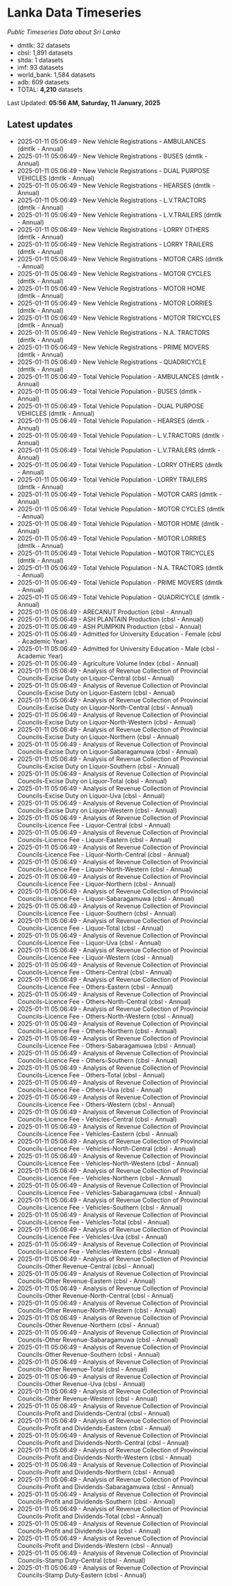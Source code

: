 # Lanka Data Timeseries
*Public Timeseries Data about Sri Lanka*

* dmtlk: 32 datasets
* cbsl: 1,891 datasets
* sltda: 1 datasets
* imf: 93 datasets
* world_bank: 1,584 datasets
* adb: 609 datasets
* TOTAL: **4,210** datasets

Last Updated: **05:56 AM, Saturday, 11 January, 2025**

## Latest updates

* 2025-01-11 05:06:49 - New Vehicle Registrations - AMBULANCES (dmtlk - Annual)
* 2025-01-11 05:06:49 - New Vehicle Registrations - BUSES (dmtlk - Annual)
* 2025-01-11 05:06:49 - New Vehicle Registrations - DUAL PURPOSE VEHICLES (dmtlk - Annual)
* 2025-01-11 05:06:49 - New Vehicle Registrations - HEARSES (dmtlk - Annual)
* 2025-01-11 05:06:49 - New Vehicle Registrations - L.V.TRACTORS (dmtlk - Annual)
* 2025-01-11 05:06:49 - New Vehicle Registrations - L.V.TRAILERS (dmtlk - Annual)
* 2025-01-11 05:06:49 - New Vehicle Registrations - LORRY OTHERS (dmtlk - Annual)
* 2025-01-11 05:06:49 - New Vehicle Registrations - LORRY TRAILERS (dmtlk - Annual)
* 2025-01-11 05:06:49 - New Vehicle Registrations - MOTOR CARS (dmtlk - Annual)
* 2025-01-11 05:06:49 - New Vehicle Registrations - MOTOR CYCLES (dmtlk - Annual)
* 2025-01-11 05:06:49 - New Vehicle Registrations - MOTOR HOME (dmtlk - Annual)
* 2025-01-11 05:06:49 - New Vehicle Registrations - MOTOR LORRIES (dmtlk - Annual)
* 2025-01-11 05:06:49 - New Vehicle Registrations - MOTOR TRICYCLES (dmtlk - Annual)
* 2025-01-11 05:06:49 - New Vehicle Registrations - N.A. TRACTORS (dmtlk - Annual)
* 2025-01-11 05:06:49 - New Vehicle Registrations - PRIME MOVERS (dmtlk - Annual)
* 2025-01-11 05:06:49 - New Vehicle Registrations - QUADRICYCLE (dmtlk - Annual)
* 2025-01-11 05:06:49 - Total Vehicle Population - AMBULANCES (dmtlk - Annual)
* 2025-01-11 05:06:49 - Total Vehicle Population - BUSES (dmtlk - Annual)
* 2025-01-11 05:06:49 - Total Vehicle Population - DUAL PURPOSE VEHICLES (dmtlk - Annual)
* 2025-01-11 05:06:49 - Total Vehicle Population - HEARSES (dmtlk - Annual)
* 2025-01-11 05:06:49 - Total Vehicle Population - L.V.TRACTORS (dmtlk - Annual)
* 2025-01-11 05:06:49 - Total Vehicle Population - L.V.TRAILERS (dmtlk - Annual)
* 2025-01-11 05:06:49 - Total Vehicle Population - LORRY OTHERS (dmtlk - Annual)
* 2025-01-11 05:06:49 - Total Vehicle Population - LORRY TRAILERS (dmtlk - Annual)
* 2025-01-11 05:06:49 - Total Vehicle Population - MOTOR CARS (dmtlk - Annual)
* 2025-01-11 05:06:49 - Total Vehicle Population - MOTOR CYCLES (dmtlk - Annual)
* 2025-01-11 05:06:49 - Total Vehicle Population - MOTOR HOME (dmtlk - Annual)
* 2025-01-11 05:06:49 - Total Vehicle Population - MOTOR LORRIES (dmtlk - Annual)
* 2025-01-11 05:06:49 - Total Vehicle Population - MOTOR TRICYCLES (dmtlk - Annual)
* 2025-01-11 05:06:49 - Total Vehicle Population - N.A. TRACTORS (dmtlk - Annual)
* 2025-01-11 05:06:49 - Total Vehicle Population - PRIME MOVERS (dmtlk - Annual)
* 2025-01-11 05:06:49 - Total Vehicle Population - QUADRICYCLE (dmtlk - Annual)
* 2025-01-11 05:06:49 - ARECANUT Production (cbsl - Annual)
* 2025-01-11 05:06:49 - ASH PLANTAIN Production (cbsl - Annual)
* 2025-01-11 05:06:49 - ASH PUMPKIN Production (cbsl - Annual)
* 2025-01-11 05:06:49 - Admitted for University Education - Female (cbsl - Academic Year)
* 2025-01-11 05:06:49 - Admitted for University Education - Male (cbsl - Academic Year)
* 2025-01-11 05:06:49 - Agriculture Volume Index (cbsl - Annual)
* 2025-01-11 05:06:49 - Analysis of Revenue Collection of Provincial Councils-Excise Duty on Liquor-Central (cbsl - Annual)
* 2025-01-11 05:06:49 - Analysis of Revenue Collection of Provincial Councils-Excise Duty on Liquor-Eastern (cbsl - Annual)
* 2025-01-11 05:06:49 - Analysis of Revenue Collection of Provincial Councils-Excise Duty on Liquor-North-Central (cbsl - Annual)
* 2025-01-11 05:06:49 - Analysis of Revenue Collection of Provincial Councils-Excise Duty on Liquor-North-Western (cbsl - Annual)
* 2025-01-11 05:06:49 - Analysis of Revenue Collection of Provincial Councils-Excise Duty on Liquor-Northern (cbsl - Annual)
* 2025-01-11 05:06:49 - Analysis of Revenue Collection of Provincial Councils-Excise Duty on Liquor-Sabaragamuwa (cbsl - Annual)
* 2025-01-11 05:06:49 - Analysis of Revenue Collection of Provincial Councils-Excise Duty on Liquor-Southern (cbsl - Annual)
* 2025-01-11 05:06:49 - Analysis of Revenue Collection of Provincial Councils-Excise Duty on Liquor-Total (cbsl - Annual)
* 2025-01-11 05:06:49 - Analysis of Revenue Collection of Provincial Councils-Excise Duty on Liquor-Uva (cbsl - Annual)
* 2025-01-11 05:06:49 - Analysis of Revenue Collection of Provincial Councils-Excise Duty on Liquor-Western (cbsl - Annual)
* 2025-01-11 05:06:49 - Analysis of Revenue Collection of Provincial Councils-Licence Fee - Liquor-Central (cbsl - Annual)
* 2025-01-11 05:06:49 - Analysis of Revenue Collection of Provincial Councils-Licence Fee - Liquor-Eastern (cbsl - Annual)
* 2025-01-11 05:06:49 - Analysis of Revenue Collection of Provincial Councils-Licence Fee - Liquor-North-Central (cbsl - Annual)
* 2025-01-11 05:06:49 - Analysis of Revenue Collection of Provincial Councils-Licence Fee - Liquor-North-Western (cbsl - Annual)
* 2025-01-11 05:06:49 - Analysis of Revenue Collection of Provincial Councils-Licence Fee - Liquor-Northern (cbsl - Annual)
* 2025-01-11 05:06:49 - Analysis of Revenue Collection of Provincial Councils-Licence Fee - Liquor-Sabaragamuwa (cbsl - Annual)
* 2025-01-11 05:06:49 - Analysis of Revenue Collection of Provincial Councils-Licence Fee - Liquor-Southern (cbsl - Annual)
* 2025-01-11 05:06:49 - Analysis of Revenue Collection of Provincial Councils-Licence Fee - Liquor-Total (cbsl - Annual)
* 2025-01-11 05:06:49 - Analysis of Revenue Collection of Provincial Councils-Licence Fee - Liquor-Uva (cbsl - Annual)
* 2025-01-11 05:06:49 - Analysis of Revenue Collection of Provincial Councils-Licence Fee - Liquor-Western (cbsl - Annual)
* 2025-01-11 05:06:49 - Analysis of Revenue Collection of Provincial Councils-Licence Fee - Others-Central (cbsl - Annual)
* 2025-01-11 05:06:49 - Analysis of Revenue Collection of Provincial Councils-Licence Fee - Others-Eastern (cbsl - Annual)
* 2025-01-11 05:06:49 - Analysis of Revenue Collection of Provincial Councils-Licence Fee - Others-North-Central (cbsl - Annual)
* 2025-01-11 05:06:49 - Analysis of Revenue Collection of Provincial Councils-Licence Fee - Others-North-Western (cbsl - Annual)
* 2025-01-11 05:06:49 - Analysis of Revenue Collection of Provincial Councils-Licence Fee - Others-Northern (cbsl - Annual)
* 2025-01-11 05:06:49 - Analysis of Revenue Collection of Provincial Councils-Licence Fee - Others-Sabaragamuwa (cbsl - Annual)
* 2025-01-11 05:06:49 - Analysis of Revenue Collection of Provincial Councils-Licence Fee - Others-Southern (cbsl - Annual)
* 2025-01-11 05:06:49 - Analysis of Revenue Collection of Provincial Councils-Licence Fee - Others-Total (cbsl - Annual)
* 2025-01-11 05:06:49 - Analysis of Revenue Collection of Provincial Councils-Licence Fee - Others-Uva (cbsl - Annual)
* 2025-01-11 05:06:49 - Analysis of Revenue Collection of Provincial Councils-Licence Fee - Others-Western (cbsl - Annual)
* 2025-01-11 05:06:49 - Analysis of Revenue Collection of Provincial Councils-Licence Fee - Vehicles-Central (cbsl - Annual)
* 2025-01-11 05:06:49 - Analysis of Revenue Collection of Provincial Councils-Licence Fee - Vehicles-Eastern (cbsl - Annual)
* 2025-01-11 05:06:49 - Analysis of Revenue Collection of Provincial Councils-Licence Fee - Vehicles-North-Central (cbsl - Annual)
* 2025-01-11 05:06:49 - Analysis of Revenue Collection of Provincial Councils-Licence Fee - Vehicles-North-Western (cbsl - Annual)
* 2025-01-11 05:06:49 - Analysis of Revenue Collection of Provincial Councils-Licence Fee - Vehicles-Northern (cbsl - Annual)
* 2025-01-11 05:06:49 - Analysis of Revenue Collection of Provincial Councils-Licence Fee - Vehicles-Sabaragamuwa (cbsl - Annual)
* 2025-01-11 05:06:49 - Analysis of Revenue Collection of Provincial Councils-Licence Fee - Vehicles-Southern (cbsl - Annual)
* 2025-01-11 05:06:49 - Analysis of Revenue Collection of Provincial Councils-Licence Fee - Vehicles-Total (cbsl - Annual)
* 2025-01-11 05:06:49 - Analysis of Revenue Collection of Provincial Councils-Licence Fee - Vehicles-Uva (cbsl - Annual)
* 2025-01-11 05:06:49 - Analysis of Revenue Collection of Provincial Councils-Licence Fee - Vehicles-Western (cbsl - Annual)
* 2025-01-11 05:06:49 - Analysis of Revenue Collection of Provincial Councils-Other Revenue-Central (cbsl - Annual)
* 2025-01-11 05:06:49 - Analysis of Revenue Collection of Provincial Councils-Other Revenue-Eastern (cbsl - Annual)
* 2025-01-11 05:06:49 - Analysis of Revenue Collection of Provincial Councils-Other Revenue-North-Central (cbsl - Annual)
* 2025-01-11 05:06:49 - Analysis of Revenue Collection of Provincial Councils-Other Revenue-North-Western (cbsl - Annual)
* 2025-01-11 05:06:49 - Analysis of Revenue Collection of Provincial Councils-Other Revenue-Northern (cbsl - Annual)
* 2025-01-11 05:06:49 - Analysis of Revenue Collection of Provincial Councils-Other Revenue-Sabaragamuwa (cbsl - Annual)
* 2025-01-11 05:06:49 - Analysis of Revenue Collection of Provincial Councils-Other Revenue-Southern (cbsl - Annual)
* 2025-01-11 05:06:49 - Analysis of Revenue Collection of Provincial Councils-Other Revenue-Total (cbsl - Annual)
* 2025-01-11 05:06:49 - Analysis of Revenue Collection of Provincial Councils-Other Revenue-Uva (cbsl - Annual)
* 2025-01-11 05:06:49 - Analysis of Revenue Collection of Provincial Councils-Other Revenue-Western (cbsl - Annual)
* 2025-01-11 05:06:49 - Analysis of Revenue Collection of Provincial Councils-Profit and Dividends-Central (cbsl - Annual)
* 2025-01-11 05:06:49 - Analysis of Revenue Collection of Provincial Councils-Profit and Dividends-Eastern (cbsl - Annual)
* 2025-01-11 05:06:49 - Analysis of Revenue Collection of Provincial Councils-Profit and Dividends-North-Central (cbsl - Annual)
* 2025-01-11 05:06:49 - Analysis of Revenue Collection of Provincial Councils-Profit and Dividends-North-Western (cbsl - Annual)
* 2025-01-11 05:06:49 - Analysis of Revenue Collection of Provincial Councils-Profit and Dividends-Northern (cbsl - Annual)
* 2025-01-11 05:06:49 - Analysis of Revenue Collection of Provincial Councils-Profit and Dividends-Sabaragamuwa (cbsl - Annual)
* 2025-01-11 05:06:49 - Analysis of Revenue Collection of Provincial Councils-Profit and Dividends-Southern (cbsl - Annual)
* 2025-01-11 05:06:49 - Analysis of Revenue Collection of Provincial Councils-Profit and Dividends-Total (cbsl - Annual)
* 2025-01-11 05:06:49 - Analysis of Revenue Collection of Provincial Councils-Profit and Dividends-Uva (cbsl - Annual)
* 2025-01-11 05:06:49 - Analysis of Revenue Collection of Provincial Councils-Profit and Dividends-Western (cbsl - Annual)
* 2025-01-11 05:06:49 - Analysis of Revenue Collection of Provincial Councils-Stamp Duty-Central (cbsl - Annual)
* 2025-01-11 05:06:49 - Analysis of Revenue Collection of Provincial Councils-Stamp Duty-Eastern (cbsl - Annual)